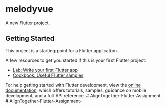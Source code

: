 # melodyvue

A new Flutter project.

## Getting Started

This project is a starting point for a Flutter application.

A few resources to get you started if this is your first Flutter project:

- [Lab: Write your first Flutter app](https://docs.flutter.dev/get-started/codelab)
- [Cookbook: Useful Flutter samples](https://docs.flutter.dev/cookbook)

For help getting started with Flutter development, view the
[online documentation](https://docs.flutter.dev/), which offers tutorials,
samples, guidance on mobile development, and a full API reference.
#   A l i g n T o g e t h e r - F l u t t e r - A s s i g n m e n t  
 #   A l i g n T o g e t h e r - F l u t t e r - A s s i g n m e n t -  
 